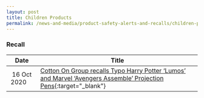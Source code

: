 ```yaml
---
layout: post
title: Children Products
permalink: /news-and-media/product-safety-alerts-and-recalls/children-products
---
```

### Recall

|Date|Title|
|:---:|---|
|16 Oct 2020 &nbsp; &nbsp; |[Cotton On Group recalls Typo Harry Potter ‘Lumos’ and Marvel ‘Avengers Assemble’ Projection Pens](/news-and-media/product-safety-alerts-and-recalls/children-products/children-products-recall-2020-10-16-cotton-on-group-recalls-typo-harry-potter-projection-pens.pdf){:target="_blank"}
